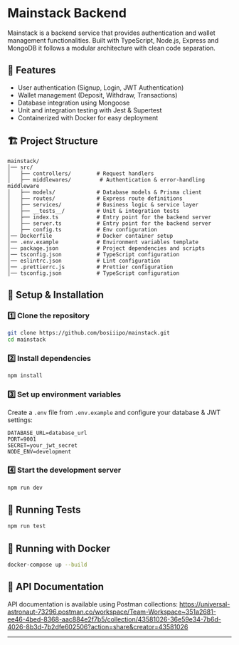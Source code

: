 # Mainstack Backend

Mainstack is a backend service that provides authentication and wallet management functionalities. Built with TypeScript, Node.js, Express and MongoDB it follows a modular architecture with clean code separation.

## 🚀 Features
- User authentication (Signup, Login, JWT Authentication)
- Wallet management (Deposit, Withdraw, Transactions)
- Database integration using Mongoose
- Unit and integration testing with Jest & Supertest
- Containerized with Docker for easy deployment

## 🏗️ Project Structure
```
mainstack/
│── src/
│   ├── controllers/        # Request handlers
│   ├── middlewares/         # Authentication & error-handling middleware
│   ├── models/             # Database models & Prisma client
│   ├── routes/             # Express route definitions
│   ├── services/           # Business logic & service layer
│   ├── __tests__/          # Unit & integration tests
│   ├── index.ts            # Entry point for the backend server
│   ├── server.ts           # Entry point for the backend server
│   ├── config.ts           # Env configuration
│── Dockerfile              # Docker container setup
│── .env.example            # Environment variables template
│── package.json            # Project dependencies and scripts
│── tsconfig.json           # TypeScript configuration
│── eslintrc.json           # Lint configuration
│── .prettierrc.js          # Prettier configuration
│── tsconfig.json           # TypeScript configuration

```

## 🔧 Setup & Installation
### 1️⃣ Clone the repository
```sh
git clone https://github.com/bosiiipo/mainstack.git
cd mainstack
```

### 2️⃣ Install dependencies
```sh
npm install
```

### 3️⃣ Set up environment variables
Create a `.env` file from `.env.example` and configure your database & JWT settings:
```env
DATABASE_URL=database_url
PORT=9001
SECRET=your_jwt_secret
NODE_ENV=development
```

### 4️⃣ Start the development server
```sh
npm run dev
```

## 🧪 Running Tests
```sh
npm run test
```

## 🐳 Running with Docker
```sh
docker-compose up --build
```

## 📖 API Documentation
API documentation is available using Postman collections:
https://universal-astronaut-73296.postman.co/workspace/Team-Workspace~351a2681-ee46-4bed-8368-aac884e2f7b5/collection/43581026-36e59e34-7b6d-4026-8b3d-7b2dfe602506?action=share&creator=43581026

---